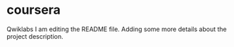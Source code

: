 # coursera
Qwiklabs
I am editing the README file. Adding some more details about the project description.
